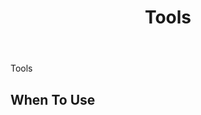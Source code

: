 ﻿---
category: Components
type: General
title: Tools
cover: https://gw.alipayobjects.com/zos/alicdn/fNUKzY1sk/Button.svg
---

Tools

## When To Use

